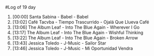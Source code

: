 #Log of 19 day

1. [00:00] Santa Sabina - Babel - Babel
1. [13:02] Café Tacvba - Tiempo Trascurrido - Ojalá Que Llueva Café
1. [13:06] The Album Leaf - Into The Blue Again - Wherever I Go
1. [13:17] The Album Leaf - Into The Blue Again - Wishful Thinking
1. [13:22] The Album Leaf - Into The Blue Again - Broken Arrow
1. [13:43] Jessica Toledo - J-Music - Sailor Star
1. [13:46] Jessica Toledo - J-Music - Mi Oportunidad Vendra
